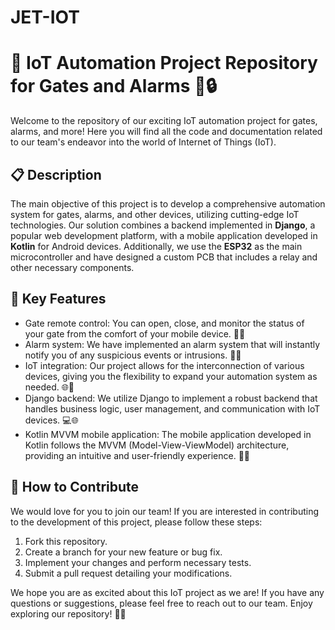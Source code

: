 # JET-IOT
# 🚀 IoT Automation Project Repository for Gates and Alarms 🚪🔒

Welcome to the repository of our exciting IoT automation project for gates, alarms, and more! Here you will find all the code and documentation related to our team's endeavor into the world of Internet of Things (IoT).

## 📋 Description
The main objective of this project is to develop a comprehensive automation system for gates, alarms, and other devices, utilizing cutting-edge IoT technologies. Our solution combines a backend implemented in **Django**, a popular web development platform, with a mobile application developed in **Kotlin** for Android devices. Additionally, we use the **ESP32** as the main microcontroller and have designed a custom PCB that includes a relay and other necessary components.

## 🔑 Key Features
- Gate remote control: You can open, close, and monitor the status of your gate from the comfort of your mobile device. 📱🚪
- Alarm system: We have implemented an alarm system that will instantly notify you of any suspicious events or intrusions. 🚨📢
- IoT integration: Our project allows for the interconnection of various devices, giving you the flexibility to expand your automation system as needed. 🌐🔌
- Django backend: We utilize Django to implement a robust backend that handles business logic, user management, and communication with IoT devices. 💻🌐
- Kotlin MVVM mobile application: The mobile application developed in Kotlin follows the MVVM (Model-View-ViewModel) architecture, providing an intuitive and user-friendly experience. 📱💡

## 🤝 How to Contribute
We would love for you to join our team! If you are interested in contributing to the development of this project, please follow these steps:
1. Fork this repository.
2. Create a branch for your new feature or bug fix.
3. Implement your changes and perform necessary tests.
4. Submit a pull request detailing your modifications.

We hope you are as excited about this IoT project as we are! If you have any questions or suggestions, please feel free to reach out to our team. Enjoy exploring our repository! 🚀😊
